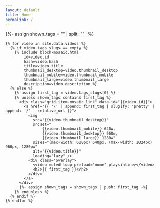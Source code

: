 ```yaml
---
layout: default
title: Home
permalink: /
---
```


<div class="{{page.url | slugify: 'pretty'}}">
  <div class="grid">
    {%- assign shown_tags = "" | split: "" -%}

    {% for video in site.data.videos %}
      {% if video.tags_slugs == empty %}
        {% include block-mosaic.html
            id=video.id
            hash=video.hash
            title=video.title
            thumbnail_desktop=video.thumbnail_desktop
            thumbnail_mobile=video.thumbnail_mobile
            thumbnail_large=video.thumbnail_large
            description=video.description %}
      {% else %}
        {% assign first_tag = video.tags_slugs[0] %}
        {% unless shown_tags contains first_tag %}
          <div class="grid-item-mosaic link" data-id="{{video.id}}">
            <a href="{{ '/' | append: first_tag | slugify: 'pretty' | append: '/' | relative_url }}">
              <img
                src="{{video.thumbnail_desktop}}"
                srcset="
                    {{video.thumbnail_mobile}} 640w,
                    {{video.thumbnail_desktop}} 960w,
                    {{video.thumbnail_large}} 1280w"
                sizes="(max-width: 600px) 640px, (max-width: 1024px) 960px, 1280px"
                alt="{{video.title}}"
                loading="lazy" />
              <div class="overlay">
                <video muted loop preload="none" playsinline></video>
                <h2>{{ first_tag }}</h2>
              </div>
            </a>
          </div>
          {%- assign shown_tags = shown_tags | push: first_tag -%}
        {% endunless %}
      {% endif %}
    {% endfor %}
  </div>
</div>